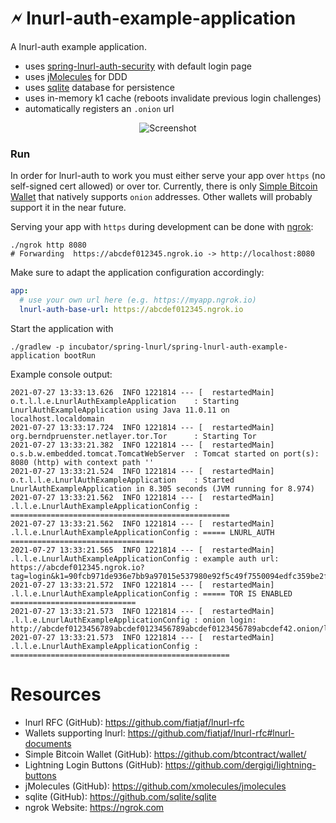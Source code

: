 🗲 lnurl-auth-example-application
===

A lnurl-auth example application.

- uses [spring-lnurl-auth-security](https://github.com/theborakompanioni/bitcoin-spring-boot-starter/tree/master/incubator/spring-lnurl)
  with default login page
- uses [jMolecules](https://github.com/xmolecules/jmolecules) for DDD
- uses [sqlite](https://sqlite.org) database for persistence
- uses in-memory k1 cache (reboots invalidate previous login challenges)
- automatically registers an `.onion` url

<p align="center">
    <img src="https://github.com/theborakompanioni/bitcoin-spring-boot-starter/raw/master/incubator/spring-lnurl/docs/assets/images/screenshot.png" alt="Screenshot" />
</p>

### Run
In order for lnurl-auth to work you must either serve your app over `https` (no self-signed cert allowed) or over tor.
Currently, there is only [Simple Bitcoin Wallet](https://github.com/btcontract/wallet/) that natively supports `onion` addresses.
Other wallets will probably support it in the near future.

Serving your app with `https` during development can be done with [ngrok](https://ngrok.com/):
```shell
./ngrok http 8080
# Forwarding  https://abcdef012345.ngrok.io -> http://localhost:8080 
```

Make sure to adapt the application configuration accordingly:
```yml
app:
  # use your own url here (e.g. https://myapp.ngrok.io)
  lnurl-auth-base-url: https://abcdef012345.ngrok.io
```

Start the application with
```shell
./gradlew -p incubator/spring-lnurl/spring-lnurl-auth-example-application bootRun
```

Example console output:
```
2021-07-27 13:33:13.626  INFO 1221814 --- [  restartedMain] o.t.l.l.e.LnurlAuthExampleApplication    : Starting LnurlAuthExampleApplication using Java 11.0.11 on localhost.localdomain
2021-07-27 13:33:17.724  INFO 1221814 --- [  restartedMain] org.berndpruenster.netlayer.tor.Tor      : Starting Tor
2021-07-27 13:33:21.382  INFO 1221814 --- [  restartedMain] o.s.b.w.embedded.tomcat.TomcatWebServer  : Tomcat started on port(s): 8080 (http) with context path ''
2021-07-27 13:33:21.524  INFO 1221814 --- [  restartedMain] o.t.l.l.e.LnurlAuthExampleApplication    : Started LnurlAuthExampleApplication in 8.305 seconds (JVM running for 8.974)
2021-07-27 13:33:21.562  INFO 1221814 --- [  restartedMain] .l.l.e.LnurlAuthExampleApplicationConfig : =================================================
2021-07-27 13:33:21.562  INFO 1221814 --- [  restartedMain] .l.l.e.LnurlAuthExampleApplicationConfig : ===== LNURL_AUTH ================================
2021-07-27 13:33:21.565  INFO 1221814 --- [  restartedMain] .l.l.e.LnurlAuthExampleApplicationConfig : example auth url: https://abcdef012345.ngrok.io?tag=login&k1=90fcb971de936e7bb9a97015e537980e92f5c49f7550094edfc359be2feec270
2021-07-27 13:33:21.572  INFO 1221814 --- [  restartedMain] .l.l.e.LnurlAuthExampleApplicationConfig : ===== TOR IS ENABLED ============================
2021-07-27 13:33:21.573  INFO 1221814 --- [  restartedMain] .l.l.e.LnurlAuthExampleApplicationConfig : onion login: http://abcdef0123456789abcdef0123456789abcdef0123456789abcdef42.onion/login
2021-07-27 13:33:21.573  INFO 1221814 --- [  restartedMain] .l.l.e.LnurlAuthExampleApplicationConfig : =================================================
```

# Resources
- lnurl RFC (GitHub): https://github.com/fiatjaf/lnurl-rfc
- Wallets supporting lnurl: https://github.com/fiatjaf/lnurl-rfc#lnurl-documents
- Simple Bitcoin Wallet (GitHub): https://github.com/btcontract/wallet/
- Lightning Login Buttons (GitHub): https://github.com/dergigi/lightning-buttons
- jMolecules (GitHub): https://github.com/xmolecules/jmolecules
- sqlite (GitHub): https://github.com/sqlite/sqlite
- ngrok Website: https://ngrok.com

